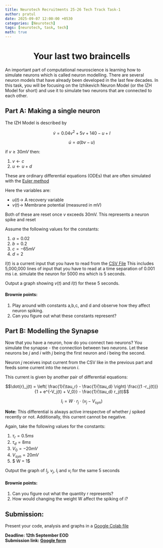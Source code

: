 ```yaml
---
title: Neurotech Recruitments 25-26 Tech Track Task-1
author: pratul
date: 2025-09-07 12:00:00 +0530
categories: [Neurotech]
tags: [neurotech, task, tech]
math: true
---
```


<center> <h1>  Your last two braincells </h1></center>

An important part of computational neuroscience is learning how to simulate neurons which is called neuron modelling. There are several neuron models that have already been developed in the last few decades. In this task, you will be focusing on the Izhikevich Neuron Model (or the IZH Model for short) and use it to simulate two neurons that are connected to each other.

## Part A: Making a single neuron

The IZH Model is described by 

$$\acute{v} = 0.04v^{2} + 5v + 140 -u+I$$

$$\acute{u}=a(bv-u)$$

if $v\ge 30 mV$ then:
1. $v \gets c$
2. $u \gets u+d$

These are ordinary differential equations (ODEs) that are often simulated with the [Euler method](https://tutorial.math.lamar.edu/classes/de/eulersmethod.aspx)


Here the variables are:
- $u(t) \to$ A recovery variable
- $v(t) \to$ Membrane potential (measured in mV)

Both of these are reset once $v$ exceeds 30mV. This represents a neuron spike and reset

Assume the following values for the constants:
1. $a = 0.02$ 
2. $b = 0.2$ 
3. $c = -65mV$ 
4. $d = 2$ 

$I(t)$ is a current input that you have to read from the [CSV File](/assets/data/Iext.csv)
This includes 5,000,000 lines of input that you have to read at a time separation of 0.001 ms i.e. simulate the neuron for 5000 ms which is 5 seconds.

Output a graph showing $v(t)$ and $I(t)$ for these 5 seconds.

#### Brownie points:
1. Play around with constants a,b,c, and d and observe how they affect neuron spiking.
2. Can you figure out what these constants represent?


## Part B: Modelling the Synapse

Now that you have a neuron, how do you connect two neurons? You simulate the synapse - the connection between two neurons. Let these neurons be $j$ and $i$ with $j$ being the first neuron and $i$ being the second.

Neuron $j$ receives input current from the CSV like in the previous part and feeds some current into the neuron $i$. 

This current is given by another pair of differential equations:

$$\dot{r}_j(t) = \left( \frac{1}{\tau_r} - \frac{1}{\tau_d} \right) \frac{(1 -r_j(t))}{1 + e^{-V_j(t) + V_0}} - \frac{1}{\tau_d} r_j(t)$$

$$ I_{i} = W \cdot r_{j} \cdot \left( v_{j} - V_{\text{syn}} \right)$$

**Note:** This differential is always active irrespectve of whether $j$ spiked recently or not. Additionally, this current cannot be negative.

Again, take the following values for the constants:
1. $\tau_{r} = 0.5ms$
2. $\tau_{d} = 8ms$
3. $V_{0} = -20mV$
4. $V_{syn} = 20mV$
5. $ W = 1$
 
Output the graph of $I_{j}$, $v_{j}$, $I_{i}$ and $v_{i}$ for the same 5 seconds

#### Brownie points:
1. Can you figure out what the quantity r represents?
2. How would changing the weight W affect the spiking of i?

## Submission:
Present your code, analysis and graphs in a [Google Colab file](https://colab.research.google.com/)

**Deadline: 12th September EOD** <br>
**Submission link: [Google form](https://forms.gle/3XPNfa4DTtjB8vzV8)**
